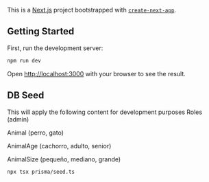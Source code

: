 This is a [Next.js](https://nextjs.org) project bootstrapped with [`create-next-app`](https://nextjs.org/docs/app/api-reference/cli/create-next-app).

## Getting Started

First, run the development server:

```bash
npm run dev
```

Open [http://localhost:3000](http://localhost:3000) with your browser to see the result.

## DB Seed
This will apply the following content for development purposes
Roles (admin)

Animal (perro, gato)

AnimalAge (cachorro, adulto, senior)

AnimalSize (pequeño, mediano, grande)
```
npx tsx prisma/seed.ts
```